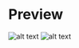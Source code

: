 # Preview
![alt text](https://sendit.nu/f/zGLihsEE%3Fru2H8.png)
![alt text](https://sendit.nu/f/m96GLvblG8g9f-.png)
